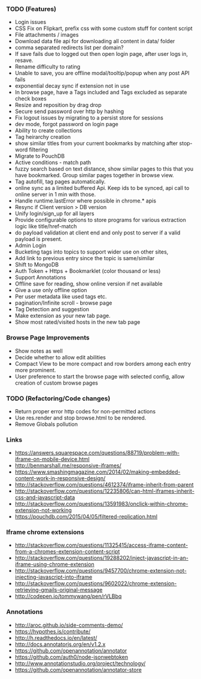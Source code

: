 ### TODO (Features)
- Login issues
- CSS Fix on Flipkart, prefix css with some custom stuff for content script
- File attachments / images
- Download data file api for downloading all content in data/ folder
- comma separated redirects list per domain?
- If save fails due to logged out then open login page, after user logs in, resave.
- Rename difficulty to rating
- Unable to save, you are offline modal/tooltip/popup when any post API fails
- exponential decay sync if extension not in use
- In browse page, have a Tags included and Tags excluded as separate check boxes
- Resize and reposition by drag drop
- Secure send password over http by hashing
- Fix logout issues by migrating to a persist store for sessions
- dev mode, forgot password on login page
- Ability to create collections
- Tag heirarchy creation
- show similar titles from your current bookmarks by matching after stop-word filtering
- Migrate to PouchDB
- Active conditions - match path
- fuzzy search based on text distance, show similar pages to this that you have bookmarked. Group similar pages together in browse view.
- Tag autofill, tag pages automatically.
- online sync as a limited buffered Api. Keep ids to be synced, api call to online server in 1 min with those.
- Handle runtime.lastError where possible in chrome.* apis
- Resync if Client version > DB version
- Unify login/sign_up for all layers
- Provide configurable options to store programs for various extraction logic like title/href-match
- do payload validation at client end and only post to server if a valid payload is present.
- Admin Login
- Bucketing tags into topics to support wider use on other sites,
- Add link to previous entry since the topic is same/similar
- Shift to MongoDB
- Auth Token + Https + Bookmarklet (color thousand or less)
- Support Annotations
- Offline save for reading, show online version if net available
- Give a use only offline option
- Per user metadata like used tags etc.
- pagination/Infinite scroll - browse page
- Tag Detection and suggestion
- Make extension as your new tab page.
- Show most rated/visited hosts in the new tab page
 

### Browse Page Improvements
- Show notes as well
- Decide whether to allow edit abilities
- Compact View to be more compact and row borders among each entry more prominent.
- User preference to start the browse page with selected config, allow creation of custom browse pages


### TODO (Refactoring/Code changes)
- Return proper error http codes for non-permitted actions
- Use res.render and stop browse.html to be rendered.
- Remove Globals pollution

### Links
- https://answers.squarespace.com/questions/88719/problem-with-iframe-on-mobile-device.html
- http://benmarshall.me/responsive-iframes/
- https://www.smashingmagazine.com/2014/02/making-embedded-content-work-in-responsive-design/
- http://stackoverflow.com/questions/4612374/iframe-inherit-from-parent
- http://stackoverflow.com/questions/12235806/can-html-iframes-inherit-css-and-javascript-data
- http://stackoverflow.com/questions/13591983/onclick-within-chrome-extension-not-working
- https://pouchdb.com/2015/04/05/filtered-replication.html

### Iframe chrome extensions
- http://stackoverflow.com/questions/11325415/access-iframe-content-from-a-chromes-extension-content-script
- http://stackoverflow.com/questions/19288202/inject-javascript-in-an-iframe-using-chrome-extension
- http://stackoverflow.com/questions/9457700/chrome-extension-not-injecting-javascript-into-iframe
- http://stackoverflow.com/questions/9602022/chrome-extension-retrieving-gmails-original-message
- http://codepen.io/tommywang/pen/rVLBbq

### Annotations
- http://aroc.github.io/side-comments-demo/
- https://hypothes.is/contribute/
- http://h.readthedocs.io/en/latest/
- http://docs.annotatorjs.org/en/v1.2.x
- https://github.com/openannotation/annotator
- https://github.com/auth0/node-jsonwebtoken
- http://www.annotationstudio.org/project/technology/
- https://github.com/openannotation/annotator-store
